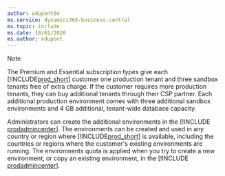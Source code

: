 ```yaml
---
author: edupont04
ms.service: dynamics365-business-central
ms.topic: include
ms.date: 10/01/2020
ms.author: edupont
---
```

> [!NOTE]
> The Premium and Essential subscription types give each [!INCLUDE[prod_short](prod_short.md)] customer one production tenant and three sandbox tenants free of extra charge. If the customer requires more production tenants, they can buy additional tenants through their CSP partner. Each additional production environment comes with three additional sandbox environments and 4 GB additional, tenant-wide database capacity.

Administrators can create the additional environments in the [!INCLUDE [prodadmincenter](prodadmincenter.md)]. The environments can be created and used in any country or region where [!INCLUDE[prod_short](prod_short.md)] is available, including the countries or regions where the customer's existing environments are running. The environments quota is applied when you try to create a new environment, or copy an existing environment, in the [!INCLUDE [prodadmincenter](prodadmincenter.md)].  
